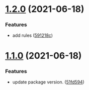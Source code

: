# [1.2.0](https://github.com/fatesigner/stylelint-config/compare/v1.1.0...v1.2.0) (2021-06-18)


### Features

* add rules ([591218c](https://github.com/fatesigner/stylelint-config/commit/591218cc95741d7ae9111e33cd109ecb83f1d6b5))

# [1.1.0](https://github.com/fatesigner/stylelint-config/compare/v1.0.0...v1.1.0) (2021-06-18)


### Features

* update package version. ([51fd594](https://github.com/fatesigner/stylelint-config/commit/51fd594729aa4143b2cffd08aae83335c81d2cb5))
